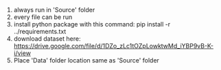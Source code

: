 1. always run in 'Source' folder
2. every file can be run
3. install python package with this command:
    pip install -r ../requirements.txt
4. download dataset here: https://drive.google.com/file/d/1DZo_zLc1tOZpLowktwMd_iYBP9vB-K-i/view
5. Place 'Data' folder location same as 'Source' folder
